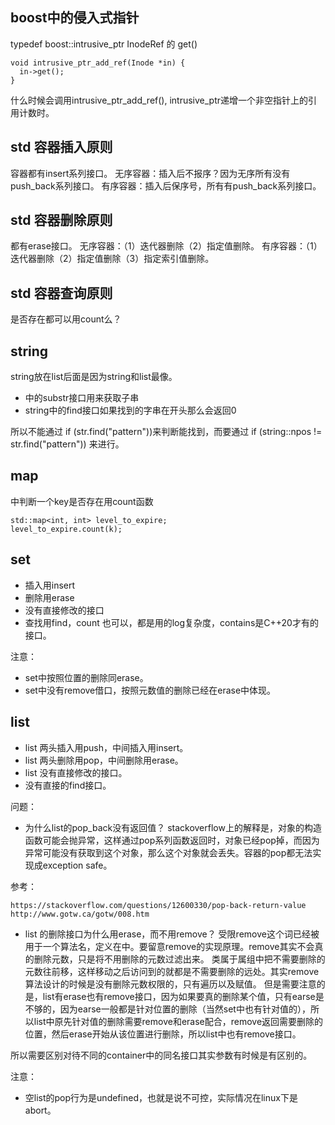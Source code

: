 ## boost中的侵入式指针

typedef boost::intrusive_ptr<Inode> InodeRef 的 get()
```  
void intrusive_ptr_add_ref(Inode *in) {
  in->get();
}
```
什么时候会调用intrusive_ptr_add_ref(), intrusive_ptr递增一个非空指针上的引用计数时。

## std 容器插入原则

容器都有insert系列接口。
无序容器：插入后不报序？因为无序所有没有push_back系列接口。
有序容器：插入后保序号，所有有push_back系列接口。

## std 容器删除原则

都有erase接口。
无序容器：（1）迭代器删除（2）指定值删除。
有序容器：（1）迭代器删除（2）指定值删除（3）指定索引值删除。

## std 容器查询原则

是否存在都可以用count么？


## string
string放在list后面是因为string和list最像。

* 中的substr接口用来获取子串
* string中的find接口如果找到的字串在开头那么会返回0

所以不能通过 if (str.find("pattern"))来判断能找到，而要通过 if (string::npos != str.find("pattern")) 来进行。

## map

中判断一个key是否存在用count函数
```
std::map<int, int> level_to_expire;
level_to_expire.count(k);
```

## set

* 插入用insert
* 删除用erase
* 没有直接修改的接口
* 查找用find，count 也可以，都是用的log复杂度，contains是C++20才有的接口。

注意：

* set中按照位置的删除同erase。
* set中没有remove借口，按照元数值的删除已经在erase中体现。

## list

* list 两头插入用push，中间插入用insert。
* list 两头删除用pop，中间删除用erase。
* list 没有直接修改的接口。
* 没有直接的find接口。

问题：

* 为什么list的pop_back没有返回值？
stackoverflow上的解释是，对象的构造函数可能会抛异常，这样通过pop系列函数返回时，对象已经pop掉，而因为异常可能没有获取到这个对象，那么这个对象就会丢失。容器的pop都无法实现成exception safe。

参考：

```
https://stackoverflow.com/questions/12600330/pop-back-return-value
http://www.gotw.ca/gotw/008.htm
```

* list 的删除接口为什么用erase，而不用remove？
受限remove这个词已经被用于一个算法名，定义在<algorithm>中。要留意remove的实现原理。remove其实不会真的删除元数，只是将不用删除的元数过滤出来。
类属于属组中把不需要删除的元数往前移，这样移动之后访问到的就都是不需要删除的远处。其实remove算法设计的时候是没有删除元数权限的，只有遍历以及赋值。
但是需要注意的是，list有erase也有remove接口，因为如果要真的删除某个值，只有earse是不够的，因为earse一般都是针对位置的删除（当然set中也有针对值的），所以list中原先针对值的删除需要remove和erase配合，remove返回需要删除的位置，然后erase开始从该位置进行删除，所以list中也有remove接口。
    
所以需要区别对待不同的container中的同名接口其实参数有时候是有区别的。

注意：
* 空list的pop行为是undefined，也就是说不可控，实际情况在linux下是 abort。
